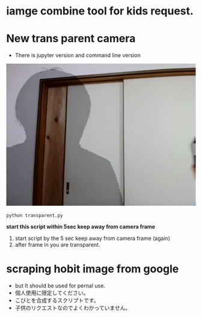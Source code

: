 # iamge combine tool for kids request.

# New trans parent camera
- There is jupyter version and command line version

![透明](toumin.png)
  
```
python transparent.py

```
**start this script within 5sec keep away from camera frame**
1. start script by the 5 sec keep away from camera frame (again)
2. after frame in you are transparent.

# scraping hobit image from google 
- but It should be used for pernal use.
- 個人使用に限定してください。
- こびとを合成するスクリプトです。
- 子供のリクエストなのでよくわかっていません。
